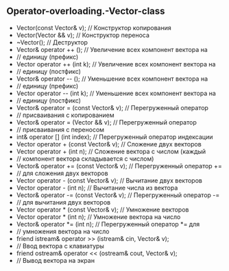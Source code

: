 ## Operator-overloading.-Vector-class
 - Vector(const Vector& v); // Конструктор копирования
 - Vector(Vector && v); // Конструктор переноса
 - ~Vector(); // Деструктор
 - Vector& operator ++ (); // Увеличение всех компонент вектора на
 - // единицу (префикс)
 - Vector operator ++ (int k); // Увеличение всех компонент вектора на
 - // единицу (постфикс)
 - Vector& operator -- (); // Уменьшение всех компонент вектора на
 - // единицу (префикс)
 - Vector operator -- (int k); // Уменьшение всех компонент вектора на
 - // единицу (постфикс)
 - Vector& operator = (const Vector& v); // Перегруженный оператор
 - // присваивания с копированием
 - Vector& operator = (Vector && v); // Перегруженный оператор
 - // присваивания с переносом
 - int& operator [] (int index); // Перегруженный оператор индексации
 - Vector operator + (const Vector& v); // Сложение двух векторов
 - Vector operator + (int n); // Сложение вектора с числом (каждый
 - // компонент вектора складывается с числом)
 - Vector& operator += (const Vector& v); // Перегруженный оператор += 
 - // для сложения двух векторов
 - Vector operator - (const Vector& v); // Вычитание двух векторов
 - Vector operator - (int n); // Вычитание числа из вектора
 - Vector& operator -= (const Vector& v); // Перегруженный оператор -= 
 - // для вычитания двух векторов
 - Vector operator * (const Vector& v); // Умножение векторов
 - Vector operator * (int n); // Умножение вектора на число
 - Vector& operator *= (int n); // Перегруженный оператор *= для
 - // умножения вектора на число
 - friend istream& operator >> (istream& cin, Vector& v); 
 - // Ввод вектора с клавиатуры
 - friend ostream& operator << (ostream& cout, Vector& v); 
 - // Вывод вектора на экран
